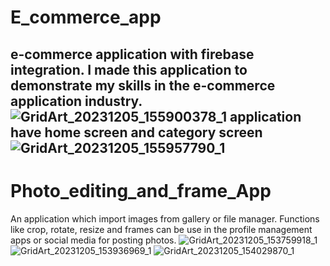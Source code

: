 # E_commerce_app
e-commerce application with firebase integration.
I made this application to demonstrate my skills in the e-commerce application industry.
![GridArt_20231205_155900378_1](https://github.com/DevBehindYou/E_commerce_app/assets/147663456/2c2a439e-35e9-4e15-8e58-3f8f25bdc4c8)
application have home screen and category screen
![GridArt_20231205_155957790_1](https://github.com/DevBehindYou/E_commerce_app/assets/147663456/24d75157-6354-4238-8e69-9f8fd9238277)
------------------------------------------
# Photo_editing_and_frame_App
An application which import images from gallery or file manager.
Functions like crop, rotate, resize and frames can be use in the profile management apps or social media for posting photos. 
![GridArt_20231205_153759918_1](https://github.com/DevBehindYou/E_commerce_app/assets/147663456/266051a2-00c5-4f21-b44c-7ddf583ff43c)
![GridArt_20231205_153936969_1](https://github.com/DevBehindYou/E_commerce_app/assets/147663456/d0e2ebca-8682-49f2-82fb-b091d2ae6b66)
![GridArt_20231205_154029870_1](https://github.com/DevBehindYou/E_commerce_app/assets/147663456/0aa9d7cd-9b2c-47de-80a6-ef8c9d8a34d1)
